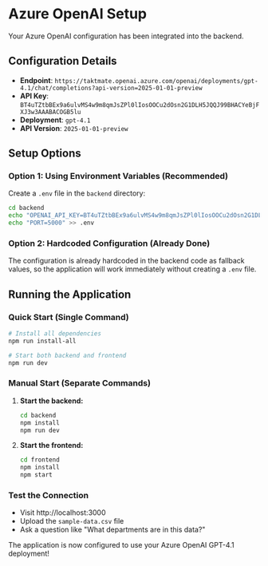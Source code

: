 # Azure OpenAI Setup

Your Azure OpenAI configuration has been integrated into the backend.

## Configuration Details

- **Endpoint**: `https://taktmate.openai.azure.com/openai/deployments/gpt-4.1/chat/completions?api-version=2025-01-01-preview`
- **API Key**: `BT4uTZtbBEx9a6ulvMS4w9m8qmJsZPl0lIosOOCu2dOsn2G1DLH5JQQJ99BHACYeBjFXJ3w3AAABACOGB5lu`
- **Deployment**: `gpt-4.1`
- **API Version**: `2025-01-01-preview`

## Setup Options

### Option 1: Using Environment Variables (Recommended)

Create a `.env` file in the `backend` directory:

```bash
cd backend
echo "OPENAI_API_KEY=BT4uTZtbBEx9a6ulvMS4w9m8qmJsZPl0lIosOOCu2dOsn2G1DLH5JQQJ99BHACYeBjFXJ3w3AAABACOGB5lu" > .env
echo "PORT=5000" >> .env
```

### Option 2: Hardcoded Configuration (Already Done)

The configuration is already hardcoded in the backend code as fallback values, so the application will work immediately without creating a `.env` file.

## Running the Application

### Quick Start (Single Command)

```bash
# Install all dependencies
npm run install-all

# Start both backend and frontend
npm run dev
```

### Manual Start (Separate Commands)

1. **Start the backend:**
   ```bash
   cd backend
   npm install
   npm run dev
   ```

2. **Start the frontend:**
   ```bash
   cd frontend
   npm install
   npm start
   ```

### Test the Connection

- Visit http://localhost:3000
- Upload the `sample-data.csv` file
- Ask a question like "What departments are in this data?"

The application is now configured to use your Azure OpenAI GPT-4.1 deployment!
